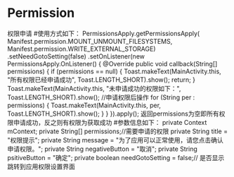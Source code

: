 # Permission
权限申请
#使用方式如下：
PermissionsApply.getPermissionsApply(
                Manifest.permission.MOUNT_UNMOUNT_FILESYSTEMS,
                Manifest.permission.WRITE_EXTERNAL_STORAGE)
                .setNeedGotoSetting(false)
                .setOnListener(new PermissionsApply.OnListener() {
                    @Override
                    public void callback(String[] permissions) {
                        if (permissions == null) {
                            Toast.makeText(MainActivity.this, "所有权限已经申请成功", Toast.LENGTH_SHORT).show();
                            return;
                        }
                        Toast.makeText(MainActivity.this, "未申请成功的权限如下：", Toast.LENGTH_SHORT).show();
                        //申请权限后操作
                        for (String per : permissions) {
                            Toast.makeText(MainActivity.this, per, Toast.LENGTH_SHORT).show();
                        }
                    }
                }).apply();
返回permissions为空即所有权限申请成功，反之则有权限为获取成功
#参数信息如下：
    private Context mContext;
    private String[] permissions;//需要申请的权限
    private String title = "权限提示";
    private String message = "为了应用可以正常使用，请您点击确认申请权限。";
    private String negativeButton = "取消";
    private String psitiveButton = "确定";
    private boolean needGotoSetting = false;// 是否显示跳转到应用权限设置界面

